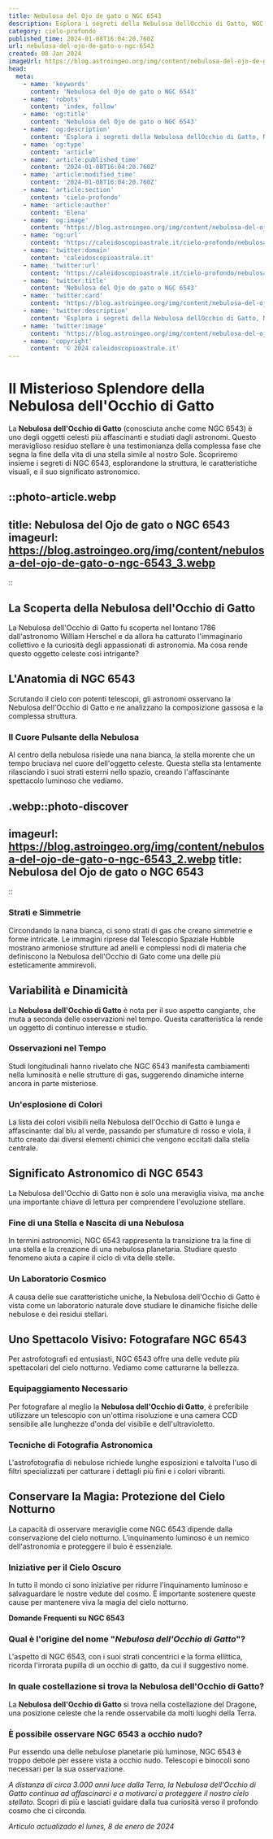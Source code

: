 ```yaml
---
title: Nebulosa del Ojo de gato o NGC 6543
description: Esplora i segreti della Nebulosa dellOcchio di Gatto, NGC 6543, gioiello cosmico celebre tra gli astronomi. Dettagli affascinanti vi attendono!
category: cielo-profondo
published_time: 2024-01-08T16:04:20.760Z
url: nebulosa-del-ojo-de-gato-o-ngc-6543
created: 08 Jan 2024
imageUrl: https://blog.astroingeo.org/img/content/nebulosa-del-ojo-de-gato-o-ngc-6543_3.webp
head:
  meta:
    - name: 'keywords'
      content: 'Nebulosa del Ojo de gato o NGC 6543'
    - name: 'robots'
      content: 'index, follow'
    - name: 'og:title'
      content: 'Nebulosa del Ojo de gato o NGC 6543'
    - name: 'og:description'
      content: 'Esplora i segreti della Nebulosa dellOcchio di Gatto, NGC 6543, gioiello cosmico celebre tra gli astronomi. Dettagli affascinanti vi attendono!'
    - name: 'og:type'
      content: 'article'
    - name: 'article:published_time'
      content: '2024-01-08T16:04:20.760Z'
    - name: 'article:modified_time'
      content: '2024-01-08T16:04:20.760Z'
    - name: 'article:section'
      content: 'cielo-profondo'
    - name: 'article:author'
      content: 'Elena'
    - name: 'og:image'
      content: 'https://blog.astroingeo.org/img/content/nebulosa-del-ojo-de-gato-o-ngc-6543_3.webp'
    - name: 'og:url'
      content: 'https://caleidoscopioastrale.it/cielo-profondo/nebulosa-del-ojo-de-gato-o-ngc-6543'
    - name: 'twitter:domain'
      content: 'caleidoscopioastrale.it'
    - name: 'twitter:url'
      content: 'https://caleidoscopioastrale.it/cielo-profondo/nebulosa-del-ojo-de-gato-o-ngc-6543'
    - name: 'twitter:title'
      content: 'Nebulosa del Ojo de gato o NGC 6543'
    - name: 'twitter:card'
      content: 'https://blog.astroingeo.org/img/content/nebulosa-del-ojo-de-gato-o-ngc-6543_3.webp'
    - name: 'twitter:description'
      content: 'Esplora i segreti della Nebulosa dellOcchio di Gatto, NGC 6543, gioiello cosmico celebre tra gli astronomi. Dettagli affascinanti vi attendono!'
    - name: 'twitter:image'
      content: 'https://blog.astroingeo.org/img/content/nebulosa-del-ojo-de-gato-o-ngc-6543_3.webp'
    - name: 'copyright'
      content: '© 2024 caleidoscopioastrale.it'
---
```

# Il Misterioso Splendore della Nebulosa dell'Occhio di Gatto

La **Nebulosa dell'Occhio di Gatto** (conosciuta anche come NGC 6543) è uno degli oggetti celesti più affascinanti e studiati dagli astronomi. Questo meraviglioso residuo stellare è una testimonianza della complessa fase che segna la fine della vita di una stella simile al nostro Sole. Scopriremo insieme i segreti di NGC 6543, esplorandone la struttura, le caratteristiche visuali, e il suo significato astronomico.

::photo-article.webp
---
title: Nebulosa del Ojo de gato o NGC 6543
imageurl: https://blog.astroingeo.org/img/content/nebulosa-del-ojo-de-gato-o-ngc-6543_3.webp
---
::

## La Scoperta della Nebulosa dell'Occhio di Gatto

La Nebulosa dell'Occhio di Gatto fu scoperta nel lontano 1786 dall'astronomo William Herschel e da allora ha catturato l'immaginario collettivo e la curiosità degli appassionati di astronomia. Ma cosa rende questo oggetto celeste così intrigante?

## L'Anatomia di NGC 6543

Scrutando il cielo con potenti telescopi, gli astronomi osservano la Nebulosa dell'Occhio di Gatto e ne analizzano la composizione gassosa e la complessa struttura. 

### Il Cuore Pulsante della Nebulosa

Al centro della nebulosa risiede una nana bianca, la stella morente che un tempo bruciava nel cuore dell'oggetto celeste. Questa stella sta lentamente rilasciando i suoi strati esterni nello spazio, creando l'affascinante spettacolo luminoso che vediamo.

.webp::photo-discover
---
imageurl: https://blog.astroingeo.org/img/content/nebulosa-del-ojo-de-gato-o-ngc-6543_2.webp
title: Nebulosa del Ojo de gato o NGC 6543
---
::

### Strati e Simmetrie

Circondando la nana bianca, ci sono strati di gas che creano simmetrie e forme intricate. Le immagini riprese dal Telescopio Spaziale Hubble mostrano armoniose strutture ad anelli e complessi nodi di materia che definiscono la Nebulosa dell'Occhio di Gato come una delle più esteticamente ammirevoli.

## Variabilità e Dinamicità

La **Nebulosa dell'Occhio di Gatto** è nota per il suo aspetto cangiante, che muta a seconda delle osservazioni nel tempo. Questa caratteristica la rende un oggetto di continuo interesse e studio.

### Osservazioni nel Tempo

Studi longitudinali hanno rivelato che NGC 6543 manifesta cambiamenti nella luminosità e nelle strutture di gas, suggerendo dinamiche interne ancora in parte misteriose.

### Un'esplosione di Colori

La lista dei colori visibili nella Nebulosa dell'Occhio di Gatto è lunga e affascinante: dal blu al verde, passando per sfumature di rosso e viola, il tutto creato dai diversi elementi chimici che vengono eccitati dalla stella centrale.

## Significato Astronomico di NGC 6543

La Nebulosa dell'Occhio di Gatto non è solo una meraviglia visiva, ma anche una importante chiave di lettura per comprendere l'evoluzione stellare.

### Fine di una Stella e Nascita di una Nebulosa

In termini astronomici, NGC 6543 rappresenta la transizione tra la fine di una stella e la creazione di una nebulosa planetaria. Studiare questo fenomeno aiuta a capire il ciclo di vita delle stelle.

### Un Laboratorio Cosmico

A causa delle sue caratteristiche uniche, la Nebulosa dell'Occhio di Gatto è vista come un laboratorio naturale dove studiare le dinamiche fisiche delle nebulose e dei residui stellari.

## Uno Spettacolo Visivo: Fotografare NGC 6543

Per astrofotografi ed entusiasti, NGC 6543 offre una delle vedute più spettacolari del cielo notturno. Vediamo come catturarne la bellezza.

### Equipaggiamento Necessario

Per fotografare al meglio la **Nebulosa dell'Occhio di Gatto**, è preferibile utilizzare un telescopio con un'ottima risoluzione e una camera CCD sensibile alle lunghezze d'onda del visibile e dell'ultravioletto.

### Tecniche di Fotografia Astronomica

L'astrofotografia di nebulose richiede lunghe esposizioni e talvolta l'uso di filtri specializzati per catturare i dettagli più fini e i colori vibranti.

## Conservare la Magia: Protezione del Cielo Notturno

La capacità di osservare meraviglie come NGC 6543 dipende dalla conservazione del cielo notturno. L'inquinamento luminoso è un nemico dell'astronomia e proteggere il buio è essenziale.

### Iniziative per il Cielo Oscuro

In tutto il mondo ci sono iniziative per ridurre l'inquinamento luminoso e salvaguardare le nostre vedute del cosmo. È importante sostenere queste cause per mantenere viva la magia del cielo notturno.

**Domande Frequenti su NGC 6543**

### Qual è l'origine del nome "*Nebulosa dell'Occhio di Gatto*"?

L'aspetto di NGC 6543, con i suoi strati concentrici e la forma ellittica, ricorda l'irrorata pupilla di un occhio di gatto, da cui il suggestivo nome.

### In quale costellazione si trova la Nebulosa dell'Occhio di Gatto?

La **Nebulosa dell'Occhio di Gatto** si trova nella costellazione del Dragone, una posizione celeste che la rende osservabile da molti luoghi della Terra.

### È possibile osservare NGC 6543 a occhio nudo?

Pur essendo una delle nebulose planetarie più luminose, NGC 6543 è troppo debole per essere vista a occhio nudo. Telescopi e binocoli sono necessari per la sua osservazione.

_A distanza di circa 3.000 anni luce dalla Terra, la Nebulosa dell'Occhio di Gatto continua ad affascinarci e a motivarci a proteggere il nostro cielo stellato._ Scopri di più e lasciati guidare dalla tua curiosità verso il profondo cosmo che ci circonda.

_Artículo actualizado el lunes, 8 de enero de 2024_